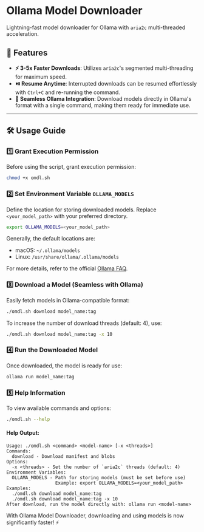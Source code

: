 # Ollama Model Downloader

Lightning-fast model downloader for Ollama with `aria2c` multi-threaded acceleration.

## 🚀 Features

- **⚡ 3-5x Faster Downloads**: Utilizes `aria2c`'s segmented multi-threading for maximum speed.
- **⏯️ Resume Anytime**: Interrupted downloads can be resumed effortlessly with `Ctrl+C` and re-running the command.
- **📂 Seamless Ollama Integration**: Download models directly in Ollama's format with a single command, making them ready for immediate use.

---

## 🛠️ Usage Guide

### 1️⃣ Grant Execution Permission
Before using the script, grant execution permission:
```bash
chmod +x omdl.sh
```

### 2️⃣ Set Environment Variable `OLLAMA_MODELS`
Define the location for storing downloaded models. Replace `<your_model_path>` with your preferred directory.

```bash
export OLLAMA_MODELS=<your_model_path>
```
Generally, the default locations are:

- macOS: `~/.ollama/models`
- Linux: `/usr/share/ollama/.ollama/models`

For more details, refer to the official [Ollama FAQ](https://github.com/ollama/ollama/blob/main/docs/faq.md#where-are-models-stored).

### 3️⃣ Download a Model (Seamless with Ollama)
Easily fetch models in Ollama-compatible format:
```bash
./omdl.sh download model_name:tag
```
To increase the number of download threads (default: 4), use:
```bash
./omdl.sh download model_name:tag -x 10
```

### 4️⃣ Run the Downloaded Model
Once downloaded, the model is ready for use:
```bash
ollama run model_name:tag
```

### 5️⃣ Help Information
To view available commands and options:
```bash
./omdl.sh --help
```

#### Help Output:
```
Usage: ./omdl.sh <command> <model-name> [-x <threads>]
Commands:
  download - Download manifest and blobs
Options:
  -x <threads> - Set the number of `aria2c` threads (default: 4)
Environment Variables:
  OLLAMA_MODELS - Path for storing models (must be set before use)
                  Example: export OLLAMA_MODELS=<your_model_path>
Examples:
  ./omdl.sh download model_name:tag
  ./omdl.sh download model_name:tag -x 10
After download, run the model directly with: ollama run <model-name>
```

With Ollama Model Downloader, downloading and using models is now significantly faster! ⚡

